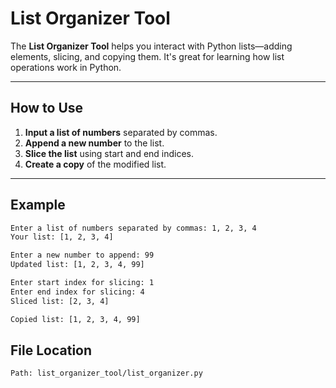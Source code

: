 # List Organizer Tool

The **List Organizer Tool** helps you interact with Python lists—adding elements, slicing, and copying them. It's great for learning how list operations work in Python.

---

## How to Use

1. **Input a list of numbers** separated by commas.
2. **Append a new number** to the list.
3. **Slice the list** using start and end indices.
4. **Create a copy** of the modified list.

---

## Example

```bash
Enter a list of numbers separated by commas: 1, 2, 3, 4
Your list: [1, 2, 3, 4]

Enter a new number to append: 99
Updated list: [1, 2, 3, 4, 99]

Enter start index for slicing: 1
Enter end index for slicing: 4
Sliced list: [2, 3, 4]

Copied list: [1, 2, 3, 4, 99]
```

## File Location
```bash
Path: list_organizer_tool/list_organizer.py
```